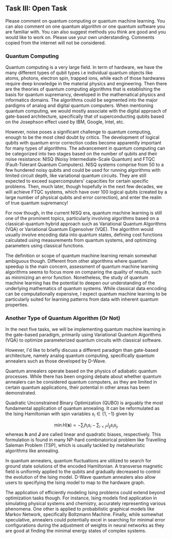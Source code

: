 ## Task III: Open Task 
Please comment on quantum computing or quantum machine learning. You can also comment on one quantum algorithm or one quantum software you are familiar with. You can also suggest methods you think are good and you would like to work on. Please use your own understanding. Comments copied from the internet will not be considered.



### Quantum Computing

Quantum computing is a very large field. In term of hardware, we have the many different types of qubit types i.e individual quantum objects like atoms, photons, electron spin, trapped ions, while each of those hardwares require deep knowledge in the material physics and engineering. Then there are the theories of quantum computing algorithms that is establishing the basis for quantum supremancy, developed in the mathematical physics and informatics domains. The algorithms could be segmented into the major pardigms of analog and digital quantum computers. When mentioning quantum computing, we would mostly associate with the digital approach of gate-based architecture, specifically that of superconducting qubits based on the Josephson effect used by IBM, Google, Intel, etc.

However, noise poses a significant challenge to quantum computing, enough to be the most cited doubt by critics. The development of logical qubits with quantum error correction codes become apparently important for many types of algorithms. The advancement in quantum computing can be categorized into two stages based on the number of qubits and their noise resistance: NISQ (Noisy Intermediate-Scale Quantum) and FTQC (Fault-Tolerant Quantum Computers). NISQ systems comprise from 50 to a few hundered noisy qubits and could be used for running algorithms with limited circuit depth, like variational quantum circuits. They are still expected to exceed supercomputers' capacities for certain specific problems. Then, much later, though hopefully in the next few decades, we will achieve FTQC systems, which have over 100 logical qubits (created by a large number of physical qubits and error correction), and enter the realm of true quantum supremancy!

For now though, in the current NISQ era, quantum machine learning is still one of the prominent topics, particularly involving algorithms based on a classical-quantum hybrid approach such as Variational Quantum Algorithms (VQA) or Variational Quantum Eigensolver (VQE). The algorithm would usually involve encoding data into quantum states, defining cost functions calculated using measurements from quantum systems, and optimizing parameters using classical functions.

The definition or scope of quantum machine learning remain somewhat ambiguous though. Different from other algorithms where quantum speedup is the main concern, assessment of quantum machine learning algorithms seems to focus more on comparing the quality of results, such as minimizing an error function. Nonetheless, the study of quantum machine learning has the potential to deepen our understanding of the underlying mathematics of quantum systems. While classical data encoding can be computationally expensive, I expect quantum machine learning to be particularly suited for learning patterns from data with inherent quantum properties.


### Another Type of Quantum Algorithm (Or Not)

In the next five tasks, we will be implementing quantum machine learning in the gate-based paradigm, primarily using Variational Quantum Algorithms (VQA) to optimize parameterized quantum circuits with classical software.

However, I'd like to briefly discuss a different paradigm than gate-based architecture, namely analog quantum computing, specifically quantum annealers such as those developed by D-Wave.

Quantum annealers operate based on the physics of adiabatic quantum processes. While there has been ongoing debate about whether quantum annealers can be considered quantum computers, as they are limited in certain quantum applications, their potential in other areas has been demonstrated.

Quadratic Unconstrained Binary Optimization (QUBO) is arguably the most fundamental application of quantum annealing. It can be reformulated as the Ising Hamiltonian with spin variables $s_i ∈ \{1,-1\}$ given by

$$
\min H(\mathbf{s})=-\sum_{i} h_i s_i-\sum_{i<j} J_{ij} s_i s_j,
$$
whereas $\mathbf{h}$ and $\mathbf{J}$ are called linear and quadratic biases, respectively. This formulation is found in many NP-hard combinatorical problem like Travelling Saleman Problem (TSP), which is usually tackled by metaheuristic algorithms like annealing. 

In quantum annealers, quantum fluctuations are utilized to search for ground state solutions of the encoded Hamiltonian. A transverse magnetic field is uniformly applied to the qubits and gradually decreased to control the evolution of the Ising model. D-Wave quantum annealers also allow users to specifying the Ising model to map to the hardware graph.

The application of efficiently modeling Ising problems could extend beyond optimization tasks though. For instance, Ising models find application in simulating physical systems and chemistry, accurately representing various phenomena. One other is applied to probabilistic graphical models like Markov Network, specifically Boltzmann Machine. Finally, while somewhat speculative, annealers could potentially excel in searching for minimal error configurations during the adjustment of weights in neural networks as they are good at finding the minimal energy states of complex systems. 